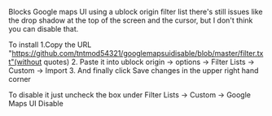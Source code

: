 Blocks Google maps UI using a ublock origin filter list
there's still issues like the drop shadow at the top of the screen and the cursor, but I don't think you can disable that.

To install 
1.Copy the URL "https://github.com/tntmod54321/googlemapsuidisable/blob/master/filter.txt"(without quotes)
2. Paste it into ublock origin -> options -> Filter Lists -> Custom -> Import
3. And finally click Save changes in the upper right hand corner

To disable it just uncheck the box under Filter Lists -> Custom -> Google Maps UI Disable
